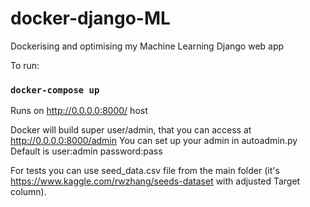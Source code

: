 # docker-django-ML
Dockerising and optimising my Machine Learning Django web app  

To run:
### `docker-compose up`

Runs on http://0.0.0.0:8000/ host

Docker will build super user/admin, that you can access at http://0.0.0.0:8000/admin 
You can set up your admin in autoadmin.py
Default is user:admin password:pass 

For tests you can use seed_data.csv file from the main folder (it's https://www.kaggle.com/rwzhang/seeds-dataset with adjusted Target column).
 

